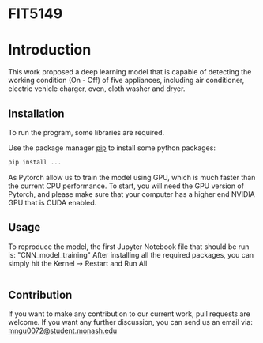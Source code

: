 # FIT5149
# Introduction 
This work proposed a deep learning model that is capable of detecting the working condition (On - Off) of five appliances, including air conditioner, electric vehicle charger, oven, cloth washer and dryer. 

## Installation
To run the program, some libraries are required.

Use the package manager [pip](https://pip.pypa.io/en/stable/) to install some python packages:

```bash
pip install ...

```


As Pytorch allow us to train the model using GPU, which is much faster than the current CPU performance. To start, you will need the GPU version of Pytorch, and please make sure that your computer has a higher end NVIDIA GPU that is CUDA enabled.



## Usage
To reproduce the model, the first Jupyter Notebook file that should be run is: "CNN_model_training"
After installing all the required packages, you can simply hit the Kernel -> Restart and Run All

```python

```

## Contribution
If you want to make any contribution to our current work, pull requests are welcome. If you want any further discussion, you can send us an email via: mngu0072@student.monash.edu



